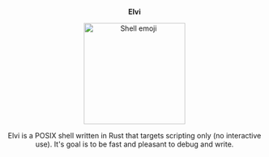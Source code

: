 <p align="center"><b>Elvi</b></p>
<p align="center">
<a href="https://github.com/Elsie19/Elvi"><img align="center" src="https://static-00.iconduck.com/assets.00/spiral-shell-emoji-2048x2028-jwip8sx3.png" width="200" height="200" alt="Shell emoji"></a>
</p>

<p align="center">Elvi is a POSIX shell written in Rust that targets scripting only (no interactive use). It's goal is to be fast and pleasant to debug and write.
</p>
